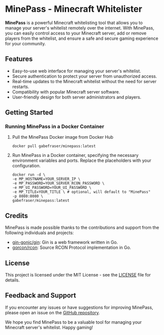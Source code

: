 # MinePass - Minecraft Whitelister

**MinePass** is a powerful Minecraft whitelisting tool that allows you to manage your server's whitelist remotely over the internet. With MinePass, you can easily control access to your Minecraft server, add or remove players from the whitelist, and ensure a safe and secure gaming experience for your community.

## Features

- Easy-to-use web interface for managing your server's whitelist.
- Secure authentication to protect your server from unauthorized access.
- Real-time updates to the Minecraft whitelist without the need for server restarts.
- Compatibility with popular Minecraft server software.
- User-friendly design for both server administrators and players.

## Getting Started

### Running MinePass in a Docker Container

1. Pull the MinePass Docker image from Docker Hub
    ```shell
   docker pull gabefraser/minepass:latest
    ```
   
2. Run MinePass in a Docker container, specifying the necessary environment variables and ports. Replace the 
   placeholders with your configuration.
    ```shell
   docker run -d \
    -e MP_HOSTNAME=YOUR_SERVER_IP \
    -e MP_PASSWORD=YOUR_SERVER_RCON_PASSWORD \
    -e MP_UI_PASSWORD=YOUR_UI_PASSWORD \
    -e MP_TITLE=YOUR_TITLE \ # optional, will default to "MinePass"
    -p 8080:8080 \
    gabefraser/minepass:latest
    ```

## Credits

MinePass is made possible thanks to the contributions and support from the following individuals and projects:

- [gin-gonic/gin](https://github.com/gin-gonic/gin): Gin is a web framework written in Go.
- [gorcon/rcon](https://github.com/gorcon/rcon): Source RCON Protocol implementation in Go.

## License

This project is licensed under the MIT License - see the [LICENSE](LICENSE) file for details.

## Feedback and Support

If you encounter any issues or have suggestions for improving MinePass, please open an issue on the [GitHub repository](https://github.com/yourusername/minepass/issues).

We hope you find MinePass to be a valuable tool for managing your Minecraft server's whitelist. Happy gaming!
